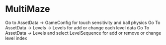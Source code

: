 # MultiMaze
Go to AssetData -> GameConfig for touch sensitivity and ball physics
Go To AssetData -> Levels -> Levels for add or change each level data
Go To AssetData -> Levels and select LevelSequence for add or remove or change level index
